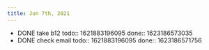 ```yaml
---
title: Jun 7th, 2021
---
```


- DONE take b12
  todo:: 1621883196095
  done:: 1623186573035
- DONE check email
  todo:: 1621883196095
  done:: 1623186571756